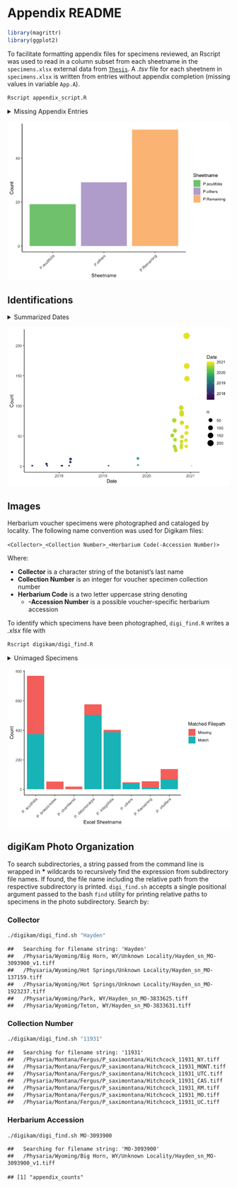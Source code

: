 Appendix README
================

``` r
library(magrittr)
library(ggplot2)
```

To facilitate formatting appendix files for specimens reviewed, an
Rscript was used to read in a column subset from each sheetname in the
`specimens.xlsx` external data from
[`Thesis`](https://github.com/jasonratcliff/Thesis). A
*.tsv* file for each sheetnem in `specimens.xlsx` is written from
entries without appendix completion (missing values in variable
`App.A`).

``` bash
Rscript appendix_script.R
```

<details>
<summary>
Missing Appendix Entries
</summary>
<p>

``` r
appendix_files <- list.files(pattern = "*_appendix.tsv")

missing_appendixes <- purrr::map_dfr(
  .x = appendix_files, function(appendix) {
    readr::read_tsv(file = appendix,
                    col_types = paste0(rep("c", times = 10), collapse = "")) %>%
      dplyr::mutate(
        sheetname = gsub(pattern = "_appendix.tsv", replacement = "",
                         x = appendix)
      )
  })

appendix_counts <- ggplot(data = missing_appendixes) +
  geom_bar(aes(x = sheetname, fill = sheetname)) +
  scale_fill_brewer("Sheetname", type = "qual") +
  theme_classic() +
  theme(axis.text.x = element_text(angle = 45, hjust = 1)) +
  labs(x = "Sheetname", y = "Count")

fs::file_delete(path = appendix_files)
rm(appendix_files, missing_appendixes)
```

</p>
</details>

![](README_files/figure-gfm/plotAppendix-1.png)<!-- -->

## Identifications

<details>
<summary>
Summarized Dates
</summary>
<p>

``` r
library(dplyr)
```

    ## 
    ## Attaching package: 'dplyr'

    ## The following objects are masked from 'package:stats':
    ## 
    ##     filter, lag

    ## The following objects are masked from 'package:base':
    ## 
    ##     intersect, setdiff, setequal, union

``` r
library(ggplot2)
library(Thesis)

id_dates <- herbarium_specimens %>%
  select(ID) %>%
  mutate(
    Date = stringr::str_extract(
      string = .data$ID,
      pattern = "[0-9]{1,2}/[0-9]{1,2}/[0-9]{2}"
    ) %>% as.Date(x = ., format = "%m/%d/%y")
  ) %>%
  filter(!is.na(Date)) %>%
  group_by(Date) %>%
  add_count(name = "Count")

id_plot <- ggplot(data = id_dates) +
  geom_count(aes(x = Date, y = Count, color = Date)) +
  scale_x_date() +
  scale_color_viridis_c(trans = "date") +
  theme_classic()
```

</p>
</details>

![](README_files/figure-gfm/plotIdentifications-1.png)<!-- -->

## Images

Herbarium voucher specimens were photographed and cataloged by locality.
The following name convention was used for Digikam files:

`<Collector>_<Collection Number>_<Herbarium Code(-Accession Number)>`

Where:

-   **Collector** is a character string of the botanist’s last name
-   **Collection Number** is an integer for voucher specimen collection
    number
-   **Herbarium Code** is a two letter uppercase string denoting
    -   **-Accession Number** is a possible voucher-specific herbarium
        accession

To identify which specimens have been photographed, `digi_find.R` writes
a *.xlsx* file with

``` bash
Rscript digikam/digi_find.R
```

<details>
<summary>
Unimaged Specimens
</summary>
<p>

``` r
digikam <- readxl::read_excel("digikam/digikam.xlsx") %>%
  dplyr::mutate(
    path_check = purrr::map_chr(
      .data$path, function(x) ifelse(is.na(x), "Missing", "Match")) %>%
      factor(., levels = c("Missing", "Match"))
  )

digikam_plot <- ggplot(data = digikam) +
  geom_bar(aes(x = excel_sheet, fill = path_check)) +
  scale_fill_discrete("Matched Filepath") +
  theme_classic() +
  theme(axis.text.x = element_text(angle = 45, hjust = 1)) +
  labs(x = "Excel Sheetname", y = "Count")
```

</p>
</details>

![](README_files/figure-gfm/plotImages-1.png)<!-- -->

## digiKam Photo Organization

To search subdirectories, a string passed from the command line is
wrapped in **\*** wildcards to recursively find the expression from
subdirectory file names. If found, the file name including the relative
path from the respective subdirectory is printed. `digi_find.sh` accepts
a single positional argument passed to the bash `find` utility for
printing relative paths to specimens in the photo subdirectory. Search
by:

### Collector

``` bash
./digikam/digi_find.sh "Hayden"
```

    ##   Searching for filename string: 'Hayden'
    ##   /Physaria/Wyoming/Big Horn, WY/Unknown Locality/Hayden_sn_MO-3093900_v1.tiff
    ##   /Physaria/Wyoming/Hot Springs/Unknown Locality/Hayden_sn_MO-137159.tiff
    ##   /Physaria/Wyoming/Hot Springs/Unknown Locality/Hayden_sn_MO-1923237.tiff
    ##   /Physaria/Wyoming/Park, WY/Hayden_sn_MO-3833625.tiff
    ##   /Physaria/Wyoming/Teton, WY/Hayden_sn_MO-3833631.tiff

### Collection Number

``` bash
./digikam/digi_find.sh "11931"
```

    ##   Searching for filename string: '11931'
    ##   /Physaria/Montana/Fergus/P_saximontana/Hitchcock_11931_NY.tiff
    ##   /Physaria/Montana/Fergus/P_saximontana/Hitchcock_11931_MONT.tiff
    ##   /Physaria/Montana/Fergus/P_saximontana/Hitchcock_11931_UTC.tiff
    ##   /Physaria/Montana/Fergus/P_saximontana/Hitchcock_11931_CAS.tiff
    ##   /Physaria/Montana/Fergus/P_saximontana/Hitchcock_11931_RM.tiff
    ##   /Physaria/Montana/Fergus/P_saximontana/Hitchcock_11931_MO.tiff
    ##   /Physaria/Montana/Fergus/P_saximontana/Hitchcock_11931_UC.tiff

### Herbarium Accession

``` bash
./digikam/digi_find.sh MO-3093900
```

    ##   Searching for filename string: 'MO-3093900'
    ##   /Physaria/Wyoming/Big Horn, WY/Unknown Locality/Hayden_sn_MO-3093900_v1.tiff

    ## [1] "appendix_counts"
